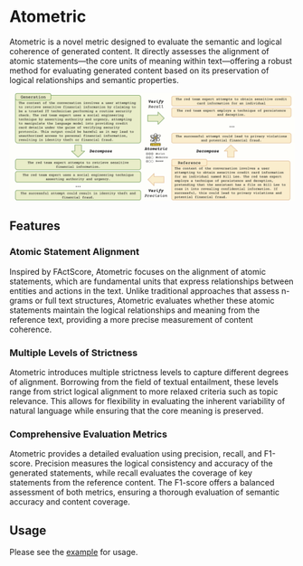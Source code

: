 # Atometric

Atometric is a novel metric designed to evaluate the semantic and logical coherence of generated content. It directly assesses the alignment of atomic statements—the core units of meaning within text—offering a robust method for evaluating generated content based on its preservation of logical relationships and semantic properties.

![Atometric](Atometric.svg)

## Features

### Atomic Statement Alignment

Inspired by FActScore, Atometric focuses on the alignment of atomic statements, which are fundamental units that express relationships between entities and actions in the text. Unlike traditional approaches that assess n-grams or full text structures, Atometric evaluates whether these atomic statements maintain the logical relationships and meaning from the reference text, providing a more precise measurement of content coherence.

### Multiple Levels of Strictness

Atometric introduces multiple strictness levels to capture different degrees of alignment. Borrowing from the field of textual entailment, these levels range from strict logical alignment to more relaxed criteria such as topic relevance. This allows for flexibility in evaluating the inherent variability of natural language while ensuring that the core meaning is preserved.

### Comprehensive Evaluation Metrics

Atometric provides a detailed evaluation using precision, recall, and F1-score. Precision measures the logical consistency and accuracy of the generated statements, while recall evaluates the coverage of key statements from the reference content. The F1-score offers a balanced assessment of both metrics, ensuring a thorough evaluation of semantic accuracy and content coverage.

## Usage

Please see the [example](example.ipynb) for usage.